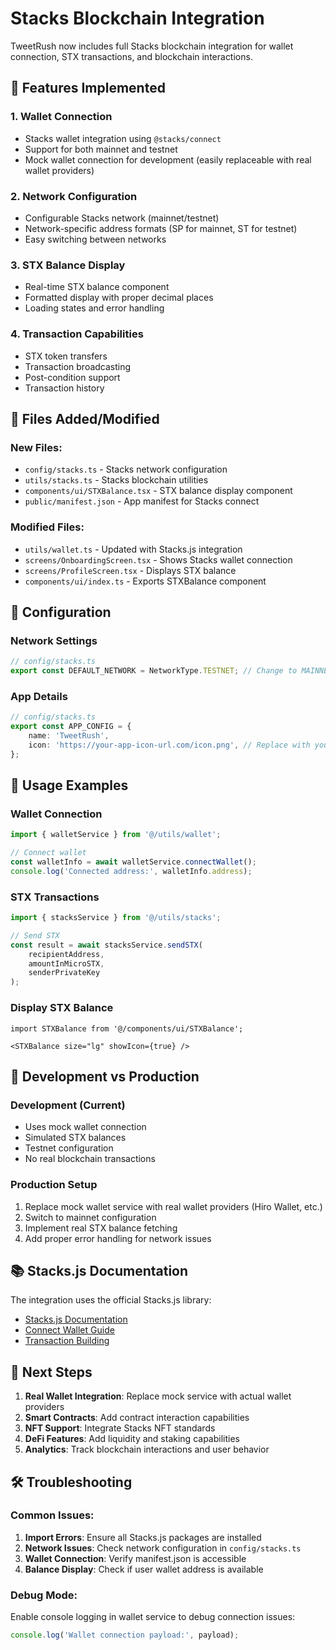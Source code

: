 # Stacks Blockchain Integration

TweetRush now includes full Stacks blockchain integration for wallet connection, STX transactions, and blockchain interactions.

## 🚀 Features Implemented

### 1. **Wallet Connection**
- Stacks wallet integration using `@stacks/connect`
- Support for both mainnet and testnet
- Mock wallet connection for development (easily replaceable with real wallet providers)

### 2. **Network Configuration**
- Configurable Stacks network (mainnet/testnet)
- Network-specific address formats (SP for mainnet, ST for testnet)
- Easy switching between networks

### 3. **STX Balance Display**
- Real-time STX balance component
- Formatted display with proper decimal places
- Loading states and error handling

### 4. **Transaction Capabilities**
- STX token transfers
- Transaction broadcasting
- Post-condition support
- Transaction history

## 📁 Files Added/Modified

### New Files:
- `config/stacks.ts` - Stacks network configuration
- `utils/stacks.ts` - Stacks blockchain utilities
- `components/ui/STXBalance.tsx` - STX balance display component
- `public/manifest.json` - App manifest for Stacks connect

### Modified Files:
- `utils/wallet.ts` - Updated with Stacks.js integration
- `screens/OnboardingScreen.tsx` - Shows Stacks wallet connection
- `screens/ProfileScreen.tsx` - Displays STX balance
- `components/ui/index.ts` - Exports STXBalance component

## 🔧 Configuration

### Network Settings
```typescript
// config/stacks.ts
export const DEFAULT_NETWORK = NetworkType.TESTNET; // Change to MAINNET for production
```

### App Details
```typescript
// config/stacks.ts
export const APP_CONFIG = {
    name: 'TweetRush',
    icon: 'https://your-app-icon-url.com/icon.png', // Replace with your app icon
};
```

## 🎯 Usage Examples

### Wallet Connection
```typescript
import { walletService } from '@/utils/wallet';

// Connect wallet
const walletInfo = await walletService.connectWallet();
console.log('Connected address:', walletInfo.address);
```

### STX Transactions
```typescript
import { stacksService } from '@/utils/stacks';

// Send STX
const result = await stacksService.sendSTX(
    recipientAddress,
    amountInMicroSTX,
    senderPrivateKey
);
```

### Display STX Balance
```tsx
import STXBalance from '@/components/ui/STXBalance';

<STXBalance size="lg" showIcon={true} />
```

## 🔄 Development vs Production

### Development (Current)
- Uses mock wallet connection
- Simulated STX balances
- Testnet configuration
- No real blockchain transactions

### Production Setup
1. Replace mock wallet service with real wallet providers (Hiro Wallet, etc.)
2. Switch to mainnet configuration
3. Implement real STX balance fetching
4. Add proper error handling for network issues

## 📚 Stacks.js Documentation

The integration uses the official Stacks.js library:
- [Stacks.js Documentation](https://docs.hiro.so/reference/stacks.js/)
- [Connect Wallet Guide](https://docs.hiro.so/reference/stacks.js/connect-wallet)
- [Transaction Building](https://docs.hiro.so/reference/stacks.js/build-transactions)

## 🚀 Next Steps

1. **Real Wallet Integration**: Replace mock service with actual wallet providers
2. **Smart Contracts**: Add contract interaction capabilities
3. **NFT Support**: Integrate Stacks NFT standards
4. **DeFi Features**: Add liquidity and staking capabilities
5. **Analytics**: Track blockchain interactions and user behavior

## 🛠️ Troubleshooting

### Common Issues:
1. **Import Errors**: Ensure all Stacks.js packages are installed
2. **Network Issues**: Check network configuration in `config/stacks.ts`
3. **Wallet Connection**: Verify manifest.json is accessible
4. **Balance Display**: Check if user wallet address is available

### Debug Mode:
Enable console logging in wallet service to debug connection issues:
```typescript
console.log('Wallet connection payload:', payload);
```
